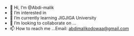 - 👋 Hi, I’m @Abdi-malik
- 👀 I’m interested in 
- 🌱 I’m currently learning JIGJIGA University
- 💞️ I’m looking to collaborate on ...
- 📫 How to reach me ...Email: abdimalikodowaa@gmail.com

<!---
Abdi-malik/Abdi-malik is a ✨ special ✨ repository because its `README.md` (this file) appears on your GitHub profile.
You can click the Preview link to take a look at your changes.
--->
